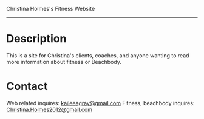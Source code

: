 Christina Holmes's Fitness Website

---

# Description

This is a site for Christina's clients, coaches, and anyone wanting to read more information about fitness or Beachbody. 

# Contact

Web related inquires: kaileeagray@gmail.com
Fitness, beachbody inquires: Christina.Holmes2012@gmail.com